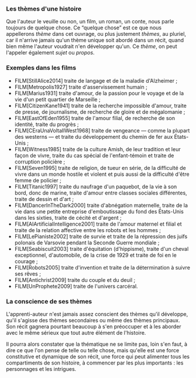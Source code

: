 <!-- Page: #543 Existence des thèmes -->

### Les thèmes d'une histoire

Que l'auteur le veuille ou non, un film, un roman, un conte, nous parle toujours de quelque chose. Ce “quelque chose” est ce que nous appellerons *thème* dans cet ouvrage, ou plus justement *thèmes*, au pluriel, car il n'arrive jamais qu'un thème unique soit abordé dans un récit, quand bien même l'auteur voudrait n'en développer qu'un. Ce *thème*, on peut l'appeler également *sujet* ou *propos*.

### Exemples dans les films

* FILM[StillAlice2014] traite de langage et de la maladie d'Alzheimer ;
* FILM[Metropolis1927] traite d'asservissement humain ;
* FILM[Marius1931] traite d'amour, de la passion pour le voyage et de la vie d'un petit quartier de Marseille ;
* FILM[CitizenKane1941] traite de la recherche impossible d'amour, traite de presse, de journalisme, de recherche de gloire et de mégalomanie ;
* FILM[EastOfEden1955] traite de l'amour filial, de recherche de son identité, traite du progrès ;
* FILM[CEraUnaVoltaIlWest1968] traite de vengeance — comme la plupart des westerns — et traite du développement du chemin de fer aux États-Unis ;
* FILM[Witness1985] traite de la culture Amish, de leur tradition et leur façon de vivre, traite du cas spécial de l'enfant-témoin et traite de corruption policière ;
* FILM[Seven1995] traite de religion, de tueur en série, de la difficulté de vivre dans un monde hostile et violent et puis aussi de la difficulté d'être femme de policier ;
* FILM[Titanic1997] traite du naufrage d'un paquebot, de la vie à son bord, donc de marine, traite d'amour entre classes sociales différentes, traite de dessin et d'art ;
* FILM[DancerInTheDark2000] traite d'abnégation maternelle, traite de la vie dans une petite entreprise d'emboutissage du fond des États-Unis dans les sixties, traite de cécité et d'argent ;
* FILM[AIArtificialIntelligence2001] traite de l'amour maternel et filial et traite de la relation affective entre les robots et les hommes ;
* FILM[LePianiste2002] traite de survie et traite de la répression des juifs polonais de Varsovie pendant la Seconde Guerre mondiale ;
* FILM[Seabiscuit2003] traite d'équitation (d'hippisme), traite d'un cheval exceptionnel, d'automobile, de la crise de 1929 et traite de foi en le courage ;
* FILM[Robots2005] traite d'invention et traite de la détermination à suivre ses rêves ;
* FILM[Antichrist2009] traite du couple et du deuil ;
* FILM[UnProphete2009] traite de l'univers carcéral.

### La conscience de ses thèmes

L'apprenti-auteur n'est jamais assez conscient des thèmes qu'il développe, qu'il s'agisse des thèmes secondaires ou même des thèmes principaux. Son récit gagnera pourtant beaucoup à s'en préoccuper et à les aborder avec le même sérieux que tout autre élément de l'histoire. 

Il pourra alors constater que la thématique ne se limite pas, loin s'en faut, à dire ce que l'on pense de telle ou telle chose, mais qu'elle est une force constitutive et dynamique de son récit, une force qui peut alimenter tous les compartiments de son histoire, à commencer par les plus importants : les personnages et les intrigues.